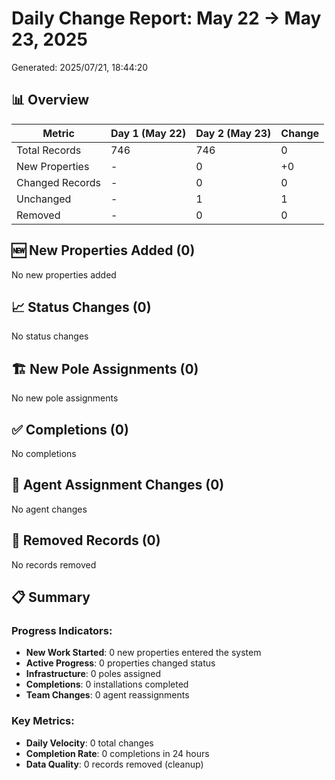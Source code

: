 # Daily Change Report: May 22 → May 23, 2025

Generated: 2025/07/21, 18:44:20

## 📊 Overview

| Metric | Day 1 (May 22) | Day 2 (May 23) | Change |
|--------|----------------|----------------|---------|
| Total Records | 746 | 746 | 0 |
| New Properties | - | 0 | +0 |
| Changed Records | - | 0 | 0 |
| Unchanged | - | 1 | 1 |
| Removed | - | 0 | 0 |

## 🆕 New Properties Added (0)
No new properties added


## 📈 Status Changes (0)
No status changes


## 🏗️ New Pole Assignments (0)
No new pole assignments


## ✅ Completions (0)
No completions


## 👷 Agent Assignment Changes (0)
No agent changes


## 🚮 Removed Records (0)
No records removed


## 📋 Summary

### Progress Indicators:
- **New Work Started**: 0 new properties entered the system
- **Active Progress**: 0 properties changed status
- **Infrastructure**: 0 poles assigned
- **Completions**: 0 installations completed
- **Team Changes**: 0 agent reassignments

### Key Metrics:
- **Daily Velocity**: 0 total changes
- **Completion Rate**: 0 completions in 24 hours
- **Data Quality**: 0 records removed (cleanup)
